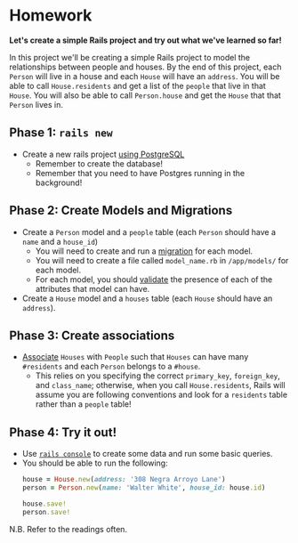 # Homework

**Let's create a simple Rails project and try out what we've learned so far!**

In this project we'll be creating a simple Rails project to model the relationships between people and houses. By the end of this project, each `Person` will live in a house and each `House` will have an `address`. You will be able to call `House.residents` and get a list of the `people` that live in that `House`. You will also be able to call `Person.house` and get the `House` that that `Person` lives in.

## Phase 1: `rails new`

* Create a new rails project [using PostgreSQL][rails-with-pg-reading]
  * Remember to create the database!
  * Remember that you need to have Postgres running in the background!

## Phase 2: Create Models and Migrations

* Create a `Person` model and a `people` table (each `Person` should have a `name` and a `house_id`)
  * You will need to create and run a [migration][migrations-reading] for each model.
  * You will need to create a file called `model_name.rb` in `/app/models/` for each model.
  * For each model, you should [validate][validations-reading] the presence of each of the attributes that model can have.
* Create a `House` model and a `houses` table (each `House` should have an `address`).

## Phase 3: Create associations

* [Associate][associations-reading] `Houses` with `People` such that `Houses` can have many `#residents` and each `Person` belongs to a `#house`.
  * This relies on you specifying the correct `primary_key`, `foreign_key`, and `class_name`; otherwise, when you call `House.residents`, Rails will assume you are following conventions and look for a `residents` table rather than a `people` table!

## Phase 4: Try it out!

* Use [`rails console`][orm-reading] to create some data and run some basic queries.
* You should be able to run the following:
  ```ruby
  house = House.new(address: '308 Negra Arroyo Lane')
  person = Person.new(name: 'Walter White', house_id: house.id)

  house.save!
  person.save!
  ```

N.B. Refer to the readings often.

[rails-with-pg-reading]: ../../readings/first-rails-project.md
[migrations-reading]: ../../readings/migrations.md
[validations-reading]: ../../readings/validations.md
[associations-reading]: ../../readings/belongs-to-has-many.md
[orm-reading]: ../../readings/orm.md
